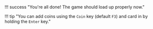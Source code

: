 !!! success "You're all done! The game should load up properly now."

!!! tip "You can add coins using the `Coin` key (default `F3`) and card in by holding the `Enter` key."